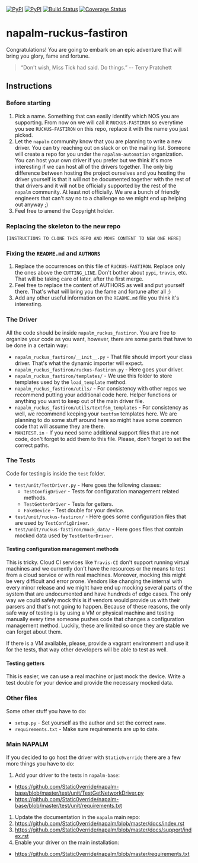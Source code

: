 [![PyPI](https://img.shields.io/pypi/v/napalm-ruckus-fastiron.svg)](https://pypi.python.org/pypi/napalm-ruckus-fastiron)
[![PyPI](https://img.shields.io/pypi/dm/napalm-ruckus-fastiron.svg)](https://pypi.python.org/pypi/napalm-ruckus-fastiron)
[![Build Status](https://travis-ci.org/Static0verride/napalm-ruckus-fastiron.svg?branch=master)](https://travis-ci.org/Static0verride/napalm-ruckus-fastiron)
[![Coverage Status](https://coveralls.io/repos/github/napalm-automation/napalm-napalm-ruckus-fastiron/badge.svg?branch=master)](https://coveralls.io/github/napalm-automation/napalm-napalm-ruckus-fastiron)


# napalm-ruckus-fastiron

Congratulations! You are going to embark on an epic adventure that will bring you glory, fame and
fortune.

> “Don't wish, Miss Tick had said. Do things.”
> -- Terry Pratchett

## Instructions

### Before starting

1. Pick a name. Something that can easily identify which NOS you are supporting. From now on we will
call it `RUCKUS-FASTIRON` so everytime you see `RUCKUS-FASTIRON` on this repo, replace it with the name you just
picked.
1. Let the `napalm` community know that you are planning to write a new driver. You can try reaching
out on slack or on the mailing list. Someone will create a repo for you under the
`napalam-automation` organization. You can host your own driver if you prefer but we think
it's more interesting if we can host all of the drivers together. The only big difference between
hosting the project ourselves and you hosting the driver yourself is that it will not be documented
together with the rest of that drivers and it will not be officially supported by the rest of the
`napalm` community. At least not officially. We are a bunch of friendly engineers that can't say no
to a challenge so we might end up helping out anyway ;)
1. Feel free to amend the Copyright holder.

### Replacing the skeleton to the new repo

`[INSTRUCTIONS TO CLONE THIS REPO AND MOVE CONTENT TO NEW ONE HERE]`

### Fixing the `README.md` and `AUTHORS`

1. Replace the occurrences on this file of `RUCKUS-FASTIRON`. Replace only the ones above
the `CUTTING_LINE`. Don't bother about `pypi`, `travis`, etc. That will be taking care of later,
after the first merge.
1. Feel free to replace the content of AUTHORS as well and put yourself there. That's what will
bring you the fame and fortune after all ;)
1. Add any other useful information on the `README.md` file you think it's interesting.

### The Driver

All the code should be inside `napalm_ruckus_fastiron`. You are free to organize your code as you want,
however, there are some parts that have to be done in a certain way:

* `napalm_ruckus_fastiron/__init__.py` - That file should import your class driver. That's what the
dynamic importer will expect.
* `napalm_ruckus_fastiron/ruckus-fastiron.py` - Here goes your driver.
* `napalm_ruckus_fastiron/templates/` - We use this folder to store templates used by the `load_template`
method.
* `napalm_ruckus_fastiron/utils/` - For consistency with other repos we recommend putting your additional
code here. Helper functions or anything you want to keep out of the main driver file.
* `napalm_ruckus_fastiron/utils/textfsm_templates` - For consistency as well, we recommend keeping your
`textfsm` templates here. We are planning to do some stuff around here so might have some common
code that will assume they are there.
* `MANIFEST.in` - If you need some additional support files that are not code, don't forget to add
them to this file. Please, don't forget to set the correct paths.

### The Tests

Code for testing is inside the `test` folder.

* `test/unit/TestDriver.py` - Here goes the following classes:
  * `TestConfigDriver` - Tests for configuration management related methods.
  * `TestGetterDriver` - Tests for getters.
  * `FakeDevice` - Test double for your device.
* `test/unit/ruckus-fastiron/` - Here goes some configuration files that are used by `TestConfigDriver`.
* `test/unit/ruckus-fastiron/mock_data/` - Here goes files that contain mocked data used by
                                    `TestGetterDriver`.

#### Testing configuration management methods

This is tricky. Cloud CI services like `Travis-CI` don't support running virtual machines and
we currently don't have the resources or the means to test from a cloud service or with real
machines. Moreover, mocking this might be very difficult and error prone. Vendors like changing
the internal with every minor release and we might have end up mocking several parts of the system
that are undocumented and have hundreds of edge cases. The only way we could safely mock this is
if vendors would provide us with their parsers and that's not going to happen. Because of these
reasons, the only safe way of testing is by using a VM or physical machine and testing manually
every time someone pushes code that changes a configuration management method. Luckily, these are
limited so once they are stable we can forget about them.

If there is a VM available, please, provide a vagrant environment and use it for the tests,
that way other developers will be able to test as well.

#### Testing getters

This is easier, we can use a real machine or just mock the device. Write a test double for your
device and provide the necessary mocked data.

### Other files

Some other stuff you have to do:

* `setup.py` - Set yourself as the author and set the correct `name`.
* `requirements.txt` - Make sure requirements are up to date.

### Main NAPALM

If you decided to go host the driver with `Static0verride` there are a few more things you have
to do:

1. Add your driver to the tests in `napalm-base`:
  * https://github.com/Static0verride/napalm-base/blob/master/test/unit/TestGetNetworkDriver.py
  * https://github.com/Static0verride/napalm-base/blob/master/test/unit/requirements.txt
1. Update the documentation in the `napalm` main repo:
  1. https://github.com/Static0verride/napalm/blob/master/docs/index.rst
  1. https://github.com/Static0verride/napalm/blob/master/docs/support/index.rst
1. Enable your driver on the main installation:
  * https://github.com/Static0verride/napalm/blob/master/requirements.txt
